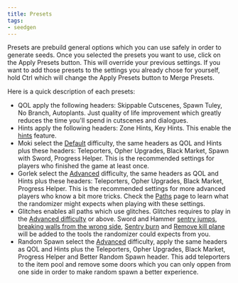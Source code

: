 ```yaml
---
title: Presets
tags:
- seedgen
---
```


Presets are prebuild general options which you can use safely in order to generate seeds. Once you selected the presets you want to use, click on the Apply Presets button. This will override your previous settings. If you want to add those presets to the settings you already chose for yourself, hold Ctrl which will change the Apply Presets button to Merge Presets.

Here is a quick description of each presets:
* QOL apply the following headers: Skippable Cutscenes, Spawn Tuley, No Branch, Autoplants. Just quality of life improvement which greatly reduces the time you'll spend in cutscenes and dialogues.
* Hints apply the following headers: Zone Hints, Key Hints. This enable the [hints](/features/hints) feature.
* Moki select the [Default](/seedgen/paths#default) difficulty, the same headers as QOL and Hints plus these headers: Teleporters, Opher Upgrades, Black Market, Spawn with Sword, Progress Helper. This is the recommended settings for players who finished the game at least once.
* Gorlek select the [Advanced](/seedgen/paths#advanced) difficulty, the same headers as QOL and Hints plus these headers: Teleporters, Opher Upgrades, Black Market, Progress Helper. This is the recommended settings for more advanced players who know a bit more tricks. Check the [Paths](/seedgen/paths#advanced) page to learn what the randomizer might expects when playing with these settings.
* Glitches enables all paths which use glitches. Glitches requires to play in the [Advanced difficulty](/seedgen/paths#advanced) or above. Sword and Hammer [sentry jumps](/tutorials/movement/sentry-jumps), [breaking walls from the wrong side](/tutorials/movement/wall-break), [Sentry burn](/tutorials/movementsentry-as-a-fire-source) and [Remove kill plane](/tutorials/location/feeding-ground-skip) will be added to the tools the randomizer could expects from you. 
* Random Spawn select the [Advanced](/seedgen/paths#advanced) difficulty, apply the same headers as QOL and Hints plus the Teleporters, Opher Upgrades, Black Market, Progress Helper and Better Random Spawn header. This add teleporters to the item pool and remove some doors which you can only oppen from one side in order to make random spawn a better experience.